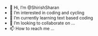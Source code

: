 - 👋 Hi, I’m @ShirishSharan
- 👀 I’m interested in coding and cycling
- 🌱 I’m currently learning text based coding
- 💞️ I’m looking to collaborate on ...
- 📫 How to reach me ...

<!---
ShirishSharan/ShirishSharan is a ✨ special ✨ repository because its `README.md` (this file) appears on your GitHub profile.
You can click the Preview link to take a look at your changes.
--->
